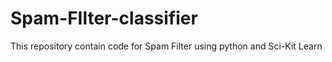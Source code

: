 # Spam-FIlter-classifier
This repository contain code for Spam Filter using python and Sci-Kit Learn
